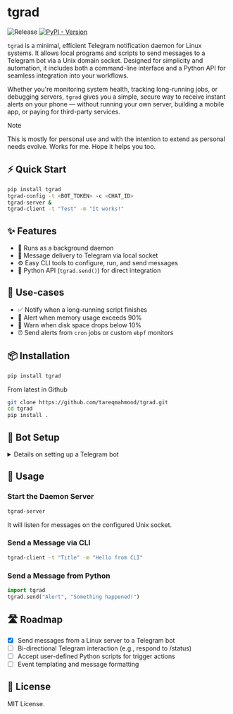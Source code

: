 # tgrad 

![Release](https://github.com/tareqmahmood/tgrad/actions/workflows/release.yml/badge.svg) [![PyPI - Version](https://img.shields.io/pypi/v/tgrad)](https://pypi.org/project/tgrad/)

`tgrad` is a minimal, efficient Telegram notification daemon for Linux systems. It allows local programs and scripts to send messages to a Telegram bot via a Unix domain socket. Designed for simplicity and automation, it includes both a command-line interface and a Python API for seamless integration into your workflows. 

Whether you're monitoring system health, tracking long-running jobs, or debugging servers, `tgrad` gives you a simple, secure way to receive instant alerts on your phone — without running your own server, building a mobile app, or paying for third-party services.

> [!NOTE]  
> This is mostly for personal use and with the intention to extend as personal needs evolve. Works for me. Hope it helps you too.

## ⚡ Quick Start

```bash
pip install tgrad
tgrad-config -t <BOT_TOKEN> -c <CHAT_ID>
tgrad-server &
tgrad-client -t "Test" -m "It works!"
```

## ✨ Features

- 🧵 Runs as a background daemon
- 🧾 Message delivery to Telegram via local socket
- ⚙️ Easy CLI tools to configure, run, and send messages
- 🐍 Python API (`tgrad.send()`) for direct integration

## 💪 Use-cases

- ✅ Notify when a long-running script finishes
- 🧠 Alert when memory usage exceeds 90%
- 💾 Warn when disk space drops below 10%
- ⏰ Send alerts from `cron` jobs or custom `ebpf` monitors

## 📦 Installation

```bash
pip install tgrad
```

From latest in Github
```bash
git clone https://github.com/tareqmahmood/tgrad.git
cd tgrad
pip install .
```

## 🔐 Bot Setup

<details>
   <summary>Details on setting up a Telegram bot</summary>
   
   Before using `tgrad`, you need to create a Telegram bot and get the **bot token** and **chat ID**.
   
   ### Step 1: Create a Telegram Bot
   
   1. Open Telegram and search for [`@BotFather`](https://t.me/BotFather).
   
   2. Start the chat and send:
   
      ```
      /newbot
      ```
   
   3. Follow the prompts:
   
      * Set a display name (e.g., `MyNotifierBot`)
      * Choose a unique username ending in `bot` (e.g., `my_notifier_bot`)
   
   4. BotFather will respond with a message containing your bot token:
   
      ```
      Use this token to access the HTTP API:
      123456789:ABCdefGhIJKlmNoPQRstUvWXyZ12345678
      ```
   
      🔑 Save this as your **BOT\_TOKEN**.
   
   ### Step 2: Get Your Chat ID
   
   1. Start a chat with your bot (click the link BotFather gives you).
   
   2. Send a message like `hello` or `/start`.
   
   3. Open this in your browser:
   
      ```
      https://api.telegram.org/bot<YOUR_BOT_TOKEN>/getUpdates
      ```
   
      Example:
   
      ```
      https://api.telegram.org/bot123456789:ABCdefGhIJKlmNoPQRstUvWXyZ12345678/getUpdates
      ```
   
   4. Look for a JSON field like this in the response:
   
      ```json
      "chat": {
        "id": 987654321,
        "first_name": "Your Name",
        ...
      }
      ```
   
      📩 Use the `id` value as your **CHAT\_ID**.
   
   > For groups: Add the bot to the group, send a message, and check `getUpdates` again. The `chat.id` will be a negative number like `-1001234567890`.
   
   
   Once you have your `BOT_TOKEN` and `CHAT_ID`, configure `tgrad`:
   
   
   ```bash
   tgrad-config -t <BOT_TOKEN> -c <CHAT_ID> [-s ~/.tgrad/tgrad.sock]
   ```
   
   This saves your bot token, chat ID, and socket path to `~/.tgrad/config.json`.
</details>

## 🚀 Usage

### Start the Daemon Server

```bash
tgrad-server
```

It will listen for messages on the configured Unix socket.

### Send a Message via CLI

```bash
tgrad-client -t "Title" -m "Hello from CLI"
```

### Send a Message from Python

```python
import tgrad
tgrad.send("Alert", "Something happened!")
```

## 🛣️ Roadmap

- [x] Send messages from a Linux server to a Telegram bot
- [ ] Bi-directional Telegram interaction (e.g., respond to /status)
- [ ] Accept user-defined Python scripts for trigger actions
- [ ] Event templating and message formatting

## 📄 License

MIT License.
